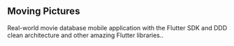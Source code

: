 ## Moving Pictures

Real-world movie database mobile application with the Flutter SDK and DDD clean architecture and other amazing Flutter libraries..
